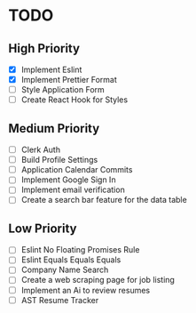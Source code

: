 # TODO

## High Priority

- [x] Implement Eslint
- [x] Implement Prettier Format
- [ ] Style Application Form
- [ ] Create React Hook for Styles

## Medium Priority

- [ ] Clerk Auth
- [ ] Build Profile Settings
- [ ] Application Calendar Commits
- [ ] Implement Google Sign In
- [ ] Implement email verification
- [ ] Create a search bar feature for the data table

## Low Priority

- [ ] Eslint No Floating Promises Rule
- [ ] Eslint Equals Equals Equals
- [ ] Company Name Search
- [ ] Create a web scraping page for job listing
- [ ] Implement an Ai to review resumes
- [ ] AST Resume Tracker
